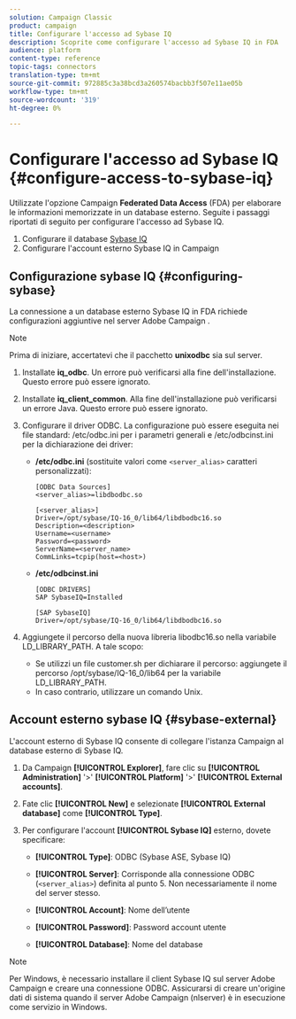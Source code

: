 ```yaml
---
solution: Campaign Classic
product: campaign
title: Configurare l'accesso ad Sybase IQ
description: Scoprite come configurare l'accesso ad Sybase IQ in FDA
audience: platform
content-type: reference
topic-tags: connectors
translation-type: tm+mt
source-git-commit: 972885c3a38bcd3a260574bacbb3f507e11ae05b
workflow-type: tm+mt
source-wordcount: '319'
ht-degree: 0%

---
```



# Configurare l&#39;accesso ad Sybase IQ {#configure-access-to-sybase-iq}

Utilizzate l&#39;opzione Campaign **Federated Data Access** (FDA) per elaborare le informazioni memorizzate in un database esterno. Seguite i passaggi riportati di seguito per configurare l&#39;accesso ad Sybase IQ.

1. Configurare il database [Sybase IQ](#configuring-sybase)
1. Configurare l&#39;account [](#sybase-external) esterno Sybase IQ in Campaign

## Configurazione sybase IQ {#configuring-sybase}

La connessione a un database esterno Sybase IQ in FDA richiede configurazioni aggiuntive nel server Adobe Campaign .

>[!NOTE]
>
>Prima di iniziare, accertatevi che il pacchetto **unixodbc** sia sul server.

1. Installate **iq_odbc**. Un errore può verificarsi alla fine dell&#39;installazione. Questo errore può essere ignorato.

1. Installate **iq_client_common**. Alla fine dell&#39;installazione può verificarsi un errore Java. Questo errore può essere ignorato.

1. Configurare il driver ODBC. La configurazione può essere eseguita nei file standard: /etc/odbc.ini per i parametri generali e /etc/odbcinst.ini per la dichiarazione dei driver:

   * **/etc/odbc.ini** (sostituite valori come `<server_alias>` caratteri personalizzati):

      ```
      [ODBC Data Sources]
      <server_alias>=libdbodbc.so
      
      [<server_alias>]
      Driver=/opt/sybase/IQ-16_0/lib64/libdbodbc16.so
      Description=<description>
      Username=<username>
      Password=<password>
      ServerName=<server_name>
      CommLinks=tcpip(host=<host>)
      ```

   * **/etc/odbcinst.ini**

      ```
      [ODBC DRIVERS]
      SAP SybaseIQ=Installed
      
      [SAP SybaseIQ]
      Driver=/opt/sybase/IQ-16_0/lib64/libdbodbc16.so
      ```

1. Aggiungete il percorso della nuova libreria libodbc16.so nella variabile LD_LIBRARY_PATH. A tale scopo:

   * Se utilizzi un file customer.sh per dichiarare il percorso: aggiungete il percorso /opt/sybase/IQ-16_0/lib64 per la variabile LD_LIBRARY_PATH.
   * In caso contrario, utilizzare un comando Unix.

## Account esterno sybase IQ {#sybase-external}

L&#39;account esterno di Sybase IQ consente di collegare l&#39;istanza Campaign al database esterno di Sybase IQ.

1. Da Campaign **[!UICONTROL Explorer]**, fare clic su **[!UICONTROL Administration]** &#39;>&#39; **[!UICONTROL Platform]** &#39;>&#39; **[!UICONTROL External accounts]**.

1. Fate clic **[!UICONTROL New]** e selezionate **[!UICONTROL External database]** come **[!UICONTROL Type]**.

1. Per configurare l&#39;account **[!UICONTROL Sybase IQ]** esterno, dovete specificare:

   * **[!UICONTROL Type]**: ODBC (Sybase ASE, Sybase IQ)

   * **[!UICONTROL Server]**: Corrisponde alla connessione ODBC (`<server_alias>`) definita al punto 5. Non necessariamente il nome del server stesso.

   * **[!UICONTROL Account]**: Nome dell’utente

   * **[!UICONTROL Password]**: Password account utente

   * **[!UICONTROL Database]**: Nome del database

>[!NOTE]
>
>Per Windows, è necessario installare il client Sybase IQ sul server Adobe Campaign  e creare una connessione ODBC. Assicurarsi di creare un&#39;origine dati di sistema quando il server Adobe Campaign  (nlserver) è in esecuzione come servizio in Windows.

